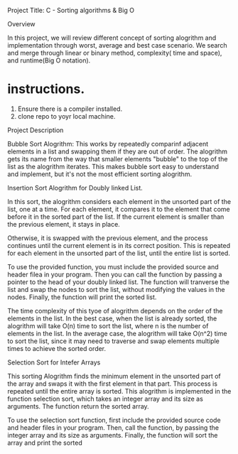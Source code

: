 Project Title: C - Sorting algorithms & Big O

Overview

In this project, we will review different concept of sorting alogrithm and implementation through worst, average and best case scenario. We search and merge through linear or binary method, complexity( time and space), and runtime(Big O notation).

# instructions. 

1. Ensure there is a compiler installed.
2. clone repo to yoyr local machine.


Project Description

Bubble Sort Alogrithm: This works by repeatedly comparinf adjacent elements in a list and swapping them if they are out of order. The alogrithm gets its name from the way that smaller elements "bubble" to the top of the list as the alogrithm iterates. This makes bubble sort easy to understand and implement, but it's not the most efficient sorting alogrithm.


Insertion Sort Alogrithm for Doubly linked List.

In this sort, the alogrithm considers each element in the unsorted part of the list, one at a time. For each element, it compares it to the element that come before it in the sorted part of the list. If the current element is smaller than the previous element, it stays in place.

Otherwise, it is swapped with the previous element, and the process continues until the current element is in its correct position. This is repeated for each element in the unsorted part of the list, until the entire list is sorted.

To use the provided function, you must include the provided  source and header filea in your program. Then you can call the function by passing a pointer to the head of your doubly linked list. The function will tranverse the list and swap the nodes to sort the list, without modifying the values in the nodes. Finally, the function will print the sorted list.

The time complexity of this tyoe of alogrithm depends on the order of the elements in the list. In the best case, when the list is already sorted, the alogrithm will take O(n) time to sort the list, where n is the number of elements in the list. In the average case, the alogrithm will take O(n^2) time to sort the list, since it may need to traverse and swap elements multiple times to achieve the sorted order.


Selection Sort for Intefer Arrays

This sorting Alogrithm finds the minimum element in the unsorted part of the array and swaps it with the first element in that part. This process is repeated until the entire array is sorted. This alogrithm is implemented in the function selection sort, which takes an integer array and its size as arguments. The function return the sorted array.


To use the selection sort function, first include the provided source code and header files in your program. Then, call the function, by passing the integer array and its size as arguments. Finally, the function will sort the array and print the sorted
